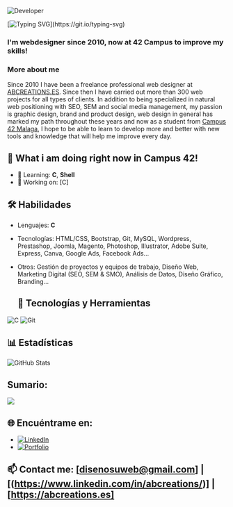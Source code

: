 ![Developer](https://media.giphy.com/media/qgQUggAC3Pfv687qPC/giphy.gif)

[![Typing SVG](https://readme-typing-svg.herokuapp.com?font=Fira+Code&size=25&pause=1000&width=435&lines=Hi+There%2C++I'm+Angel;alias+joburgos+at+Campus+42!)](https://git.io/typing-svg)
<h3>I'm webdesigner since 2010, now at 42 Campus to improve my skills!</h3>

<h3>More about me</h3>
<p>Since 2010 I have been a freelance professional web designer at <a href="http://abcreations.es/" rel="nofollow">ABCREATIONS.ES</a>. Since then I have carried out more than 300 web projects for all types of clients. In addition to being specialized in natural web positioning with SEO, SEM and social media management, my passion is graphic design, brand and product design, web design in general has marked my path throughout these years and now as a student from <a href="http://42malaga.com/" rel="nofollow">Campus 42 Malaga</a>, I hope to be able to learn to develop more and better with new tools and knowledge that will help me improve every day.</p>


## 🚀 What i am doing right now in Campus 42!
- 🌱 Learning: **C**, **Shell**
- 💼 Working on: [C]

## 🛠️ Habilidades
- Lenguajes: **C**
- Tecnologías: HTML/CSS, Bootstrap, Git, MySQL, Wordpress, Prestashop, Joomla, Magento, Photoshop, Illustrator, Adobe Suite, Express, Canva, Google Ads, Facebook Ads...
- Otros: Gestión de proyectos y equipos de trabajo, Diseño Web, Marketing Digital (SEO, SEM & SMO), Análisis de Datos, Diseño Gráfico, Branding...

  ## 🚀 Tecnologías y Herramientas
![C](https://img.shields.io/badge/-C-00599C?style=flat-square&logo=c&logoColor=white)
![Git](https://img.shields.io/badge/-Git-F05032?style=flat-square&logo=git&logoColor=white)

## 📊 Estadísticas
![GitHub Stats](https://github-readme-stats.vercel.app/api?username=joburgos77&show_icons=true&theme=radical)

## Sumario:
![](http://github-profile-summary-cards.vercel.app/api/cards/profile-details?username=joburgos77&theme=aura_dark)

## 🌐 Encuéntrame en:
- [![LinkedIn](https://img.shields.io/badge/-LinkedIn-blue?style=flat-square&logo=LinkedIn&logoColor=white)](https://linkedin.com/in/abcreations)
- [![Portfolio](https://img.shields.io/badge/-Portfolio-black?style=flat-square&logo=github)]([https://tusitio.com](https://www.abcreations.es/portfolio/))

## 📫 Contact me: [disenosuweb@gmail.com] | [(https://www.linkedin.com/in/abcreations/)] | [https://abcreations.es]



